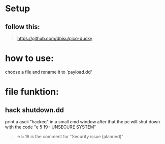 
# Setup
## follow this:
> https://github.com/dbisu/pico-ducky

# how to use:
choose a file and rename it to 'payload.dd'


# file funktion:

## hack shutdown.dd
print a ascii "hacked" in a small cmd window
after that the pc will shut down with the code  "e 5 19 : UNSECURE SYSTEM"
> e 5 19 is the comment for "Security issue (planned)"
